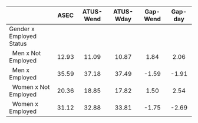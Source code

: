 
|                      |         ASEC |    ATUS-Wend |    ATUS-Wday |     Gap-Wend |      Gap-day |
| -------------------- | :----------: | :----------: | :----------: | :----------: | :----------: |
| Gender x Employed Status |              |              |              |              |              |
| &nbsp;&nbsp;Men x Not Employed |        12.93 |        11.09 |        10.87 |         1.84 |         2.06 |
| &nbsp;&nbsp;Men x Employed |        35.59 |        37.18 |        37.49 |        -1.59 |        -1.91 |
| &nbsp;&nbsp;Women x Not Employed |        20.36 |        18.85 |        17.82 |         1.50 |         2.54 |
| &nbsp;&nbsp;Women x Employed |        31.12 |        32.88 |        33.81 |        -1.75 |        -2.69 |

